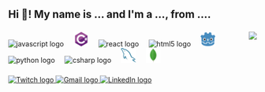 <h2 align="left">Hi 👋! My name is ... and I'm a ..., from ....</h2>

###


###

<img align="right" height="150" src="https://media4.giphy.com/media/v1.Y2lkPTc5MGI3NjExZjVieTJpZXJ1cDJzc2M0aXUzb3ZkNWZ4eWk5b2J4aXFudTk5anhvNCZlcD12MV9pbnRlcm5hbF9naWZfYnlfaWQmY3Q9cw/YgjhD4RAbkfaCxBQa2/giphy.gif"  />

###

<div align="left">
  <img src="https://cdn.jsdelivr.net/gh/devicons/devicon/icons/javascript/javascript-original.svg" height="30" alt="javascript logo"  />
  <img width="12" />
  <img src="https://github.com/devicons/devicon/blob/v2.16.0/icons/csharp/csharp-original.svg" height="30" alt="Csharp logo"  />
  <img width="12" />
  <img src="https://cdn.jsdelivr.net/gh/devicons/devicon/icons/react/react-original.svg" height="30" alt="react logo"  />
  <img width="12" />
  <img src="https://cdn.jsdelivr.net/gh/devicons/devicon/icons/html5/html5-original.svg" height="30" alt="html5 logo"  />
  <img width="12" />
  <img src="https://github.com/devicons/devicon/blob/v2.16.0/icons/godot/godot-original.svg" height="30" alt="godot logo"  />
  <img width="12" />
  <img src="https://cdn.jsdelivr.net/gh/devicons/devicon/icons/python/python-original.svg" height="30" alt="python logo"  />
  <img width="12" />
  <img src="https://cdn.jsdelivr.net/gh/devicons/devicon/icons/csharp/csharp-original.svg" height="30" alt="csharp logo"  />
   <img width="12" />
  <img src="https://github.com/devicons/devicon/blob/v2.16.0/icons/mysql/mysql-original.svg" height="30" alt="mysql logo"  />
  <img width="12" />
  <img src="https://github.com/devicons/devicon/blob/v2.16.0/icons/mongodb/mongodb-original.svg" height="30" alt="MongoDb logo"  />
  <img width="12" />
</div>

###

<div align="left">
  <a href="https://www.twitch.tv/porogamii_" target="_blank">
    <img src="https://img.shields.io/static/v1?message=Twitch&logo=twitch&label=&color=9146FF&logoColor=white&labelColor=&style=for-the-badge" height="35" alt="Twitch logo" />
  </a>
  <a href="mailto:mtshinigami00@gmail.com">
    <img src="https://img.shields.io/static/v1?message=Gmail&logo=gmail&label=&color=D14836&logoColor=white&labelColor=&style=for-the-badge" height="35" alt="Gmail logo" />
  </a>
  <a href="https://www.linkedin.com/in/rrgabs01/" target="_blank">
    <img src="https://img.shields.io/static/v1?message=LinkedIn&logo=linkedin&label=&color=0077B5&logoColor=white&labelColor=&style=for-the-badge" height="35" alt="LinkedIn logo" />
  </a>
</div>

